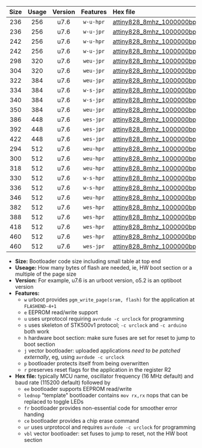 |Size|Usage|Version|Features|Hex file|
|:-:|:-:|:-:|:-:|:--|
|236|256|u7.6|`w-u-hpr`|[attiny828_8mhz_1000000bps_ur.hex](https://raw.githubusercontent.com/stefanrueger/urboot/main/bootloaders/attiny828/fcpu_8mhz/1000000_bps/attiny828_8mhz_1000000bps_ur.hex)|
|236|256|u7.6|`w-u-jpr`|[attiny828_8mhz_1000000bps_ur_vbl.hex](https://raw.githubusercontent.com/stefanrueger/urboot/main/bootloaders/attiny828/fcpu_8mhz/1000000_bps/attiny828_8mhz_1000000bps_ur_vbl.hex)|
|242|256|u7.6|`w-u-hpr`|[attiny828_8mhz_1000000bps_lednop_ur.hex](https://raw.githubusercontent.com/stefanrueger/urboot/main/bootloaders/attiny828/fcpu_8mhz/1000000_bps/attiny828_8mhz_1000000bps_lednop_ur.hex)|
|242|256|u7.6|`w-u-jpr`|[attiny828_8mhz_1000000bps_lednop_ur_vbl.hex](https://raw.githubusercontent.com/stefanrueger/urboot/main/bootloaders/attiny828/fcpu_8mhz/1000000_bps/attiny828_8mhz_1000000bps_lednop_ur_vbl.hex)|
|298|320|u7.6|`weu-jpr`|[attiny828_8mhz_1000000bps_ee_ur_vbl.hex](https://raw.githubusercontent.com/stefanrueger/urboot/main/bootloaders/attiny828/fcpu_8mhz/1000000_bps/attiny828_8mhz_1000000bps_ee_ur_vbl.hex)|
|304|320|u7.6|`weu-jpr`|[attiny828_8mhz_1000000bps_ee_lednop_ur_vbl.hex](https://raw.githubusercontent.com/stefanrueger/urboot/main/bootloaders/attiny828/fcpu_8mhz/1000000_bps/attiny828_8mhz_1000000bps_ee_lednop_ur_vbl.hex)|
|322|384|u7.6|`weu-jpr`|[attiny828_8mhz_1000000bps_ee_lednop_fr_ur_vbl.hex](https://raw.githubusercontent.com/stefanrueger/urboot/main/bootloaders/attiny828/fcpu_8mhz/1000000_bps/attiny828_8mhz_1000000bps_ee_lednop_fr_ur_vbl.hex)|
|334|384|u7.6|`w-s-jpr`|[attiny828_8mhz_1000000bps_vbl.hex](https://raw.githubusercontent.com/stefanrueger/urboot/main/bootloaders/attiny828/fcpu_8mhz/1000000_bps/attiny828_8mhz_1000000bps_vbl.hex)|
|340|384|u7.6|`w-s-jpr`|[attiny828_8mhz_1000000bps_lednop_vbl.hex](https://raw.githubusercontent.com/stefanrueger/urboot/main/bootloaders/attiny828/fcpu_8mhz/1000000_bps/attiny828_8mhz_1000000bps_lednop_vbl.hex)|
|350|384|u7.6|`weu-jpr`|[attiny828_8mhz_1000000bps_ee_lednop_fr_ce_ur_vbl.hex](https://raw.githubusercontent.com/stefanrueger/urboot/main/bootloaders/attiny828/fcpu_8mhz/1000000_bps/attiny828_8mhz_1000000bps_ee_lednop_fr_ce_ur_vbl.hex)|
|386|448|u7.6|`wes-jpr`|[attiny828_8mhz_1000000bps_ee_vbl.hex](https://raw.githubusercontent.com/stefanrueger/urboot/main/bootloaders/attiny828/fcpu_8mhz/1000000_bps/attiny828_8mhz_1000000bps_ee_vbl.hex)|
|392|448|u7.6|`wes-jpr`|[attiny828_8mhz_1000000bps_ee_lednop_vbl.hex](https://raw.githubusercontent.com/stefanrueger/urboot/main/bootloaders/attiny828/fcpu_8mhz/1000000_bps/attiny828_8mhz_1000000bps_ee_lednop_vbl.hex)|
|422|448|u7.6|`wes-jpr`|[attiny828_8mhz_1000000bps_ee_lednop_fr_vbl.hex](https://raw.githubusercontent.com/stefanrueger/urboot/main/bootloaders/attiny828/fcpu_8mhz/1000000_bps/attiny828_8mhz_1000000bps_ee_lednop_fr_vbl.hex)|
|294|512|u7.6|`weu-hpr`|[attiny828_8mhz_1000000bps_ee_ur.hex](https://raw.githubusercontent.com/stefanrueger/urboot/main/bootloaders/attiny828/fcpu_8mhz/1000000_bps/attiny828_8mhz_1000000bps_ee_ur.hex)|
|300|512|u7.6|`weu-hpr`|[attiny828_8mhz_1000000bps_ee_lednop_ur.hex](https://raw.githubusercontent.com/stefanrueger/urboot/main/bootloaders/attiny828/fcpu_8mhz/1000000_bps/attiny828_8mhz_1000000bps_ee_lednop_ur.hex)|
|318|512|u7.6|`weu-hpr`|[attiny828_8mhz_1000000bps_ee_lednop_fr_ur.hex](https://raw.githubusercontent.com/stefanrueger/urboot/main/bootloaders/attiny828/fcpu_8mhz/1000000_bps/attiny828_8mhz_1000000bps_ee_lednop_fr_ur.hex)|
|330|512|u7.6|`w-s-hpr`|[attiny828_8mhz_1000000bps.hex](https://raw.githubusercontent.com/stefanrueger/urboot/main/bootloaders/attiny828/fcpu_8mhz/1000000_bps/attiny828_8mhz_1000000bps.hex)|
|336|512|u7.6|`w-s-hpr`|[attiny828_8mhz_1000000bps_lednop.hex](https://raw.githubusercontent.com/stefanrueger/urboot/main/bootloaders/attiny828/fcpu_8mhz/1000000_bps/attiny828_8mhz_1000000bps_lednop.hex)|
|346|512|u7.6|`weu-hpr`|[attiny828_8mhz_1000000bps_ee_lednop_fr_ce_ur.hex](https://raw.githubusercontent.com/stefanrueger/urboot/main/bootloaders/attiny828/fcpu_8mhz/1000000_bps/attiny828_8mhz_1000000bps_ee_lednop_fr_ce_ur.hex)|
|382|512|u7.6|`wes-hpr`|[attiny828_8mhz_1000000bps_ee.hex](https://raw.githubusercontent.com/stefanrueger/urboot/main/bootloaders/attiny828/fcpu_8mhz/1000000_bps/attiny828_8mhz_1000000bps_ee.hex)|
|388|512|u7.6|`wes-hpr`|[attiny828_8mhz_1000000bps_ee_lednop.hex](https://raw.githubusercontent.com/stefanrueger/urboot/main/bootloaders/attiny828/fcpu_8mhz/1000000_bps/attiny828_8mhz_1000000bps_ee_lednop.hex)|
|418|512|u7.6|`wes-hpr`|[attiny828_8mhz_1000000bps_ee_lednop_fr.hex](https://raw.githubusercontent.com/stefanrueger/urboot/main/bootloaders/attiny828/fcpu_8mhz/1000000_bps/attiny828_8mhz_1000000bps_ee_lednop_fr.hex)|
|460|512|u7.6|`wes-hpr`|[attiny828_8mhz_1000000bps_ee_lednop_fr_ce.hex](https://raw.githubusercontent.com/stefanrueger/urboot/main/bootloaders/attiny828/fcpu_8mhz/1000000_bps/attiny828_8mhz_1000000bps_ee_lednop_fr_ce.hex)|
|460|512|u7.6|`wes-jpr`|[attiny828_8mhz_1000000bps_ee_lednop_fr_ce_vbl.hex](https://raw.githubusercontent.com/stefanrueger/urboot/main/bootloaders/attiny828/fcpu_8mhz/1000000_bps/attiny828_8mhz_1000000bps_ee_lednop_fr_ce_vbl.hex)|

- **Size:** Bootloader code size including small table at top end
- **Useage:** How many bytes of flash are needed, ie, HW boot section or a multiple of the page size
- **Version:** For example, u7.6 is an urboot version, o5.2 is an optiboot version
- **Features:**
  + `w` urboot provides `pgm_write_page(sram, flash)` for the application at `FLASHEND-4+1`
  + `e` EEPROM read/write support
  + `u` uses urprotocol requiring `avrdude -c urclock` for programming
  + `s` uses skeleton of STK500v1 protocol; `-c urclock` and `-c arduino` both work
  + `h` hardware boot section: make sure fuses are set for reset to jump to boot section
  + `j` vector bootloader: uploaded applications *need to be patched externally*, eg, using `avrdude -c urclock`
  + `p` bootloader protects itself from being overwritten
  + `r` preserves reset flags for the application in the register R2
- **Hex file:** typically MCU name, oscillator frequency (16 MHz default) and baud rate (115200 default) followed by
  + `ee` bootloader supports EEPROM read/write
  + `lednop` "template" bootloader contains `mov rx,rx` nops that can be replaced to toggle LEDs
  + `fr` bootloader provides non-essential code for smoother error handing
  + `ce` bootloader provides a chip erase command
  + `ur` uses urprotocol and requires `avrdude -c urclock` for programming
  + `vbl` vector bootloader: set fuses to jump to reset, not the HW boot section
